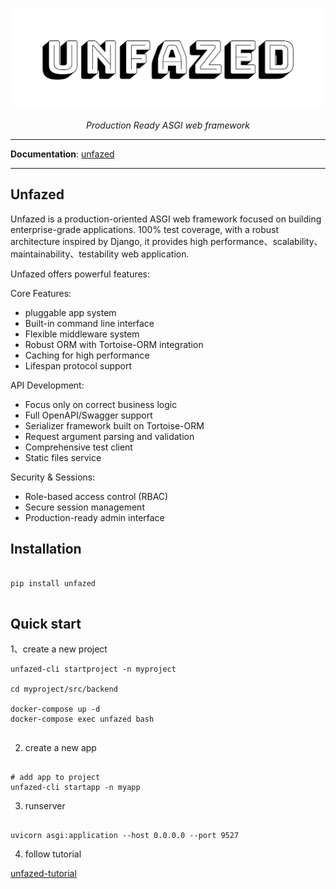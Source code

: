 
![unfazed](docs/images/unfazed-title.png)

<p align="center">
    <em>Production Ready ASGI web framework</em>
</p>


-----

**Documentation**: [unfazed](https://unfazed-eco.github.io/)

-----


Unfazed
----

Unfazed is a production-oriented ASGI web framework focused on building enterprise-grade applications. 100% test coverage, with a robust architecture inspired by Django, it provides high performance、scalability、maintainability、testability web application.


Unfazed offers powerful features:

Core Features:
- pluggable app system
- Built-in command line interface
- Flexible middleware system
- Robust ORM with Tortoise-ORM integration
- Caching for high performance
- Lifespan protocol support

API Development:
- Focus only on correct business logic
- Full OpenAPI/Swagger support
- Serializer framework built on Tortoise-ORM
- Request argument parsing and validation
- Comprehensive test client
- Static files service

Security & Sessions:
- Role-based access control (RBAC)
- Secure session management
- Production-ready admin interface


## Installation

```shell

pip install unfazed


```

## Quick start

1、create a new project

```shell
unfazed-cli startproject -n myproject

cd myproject/src/backend

docker-compose up -d
docker-compose exec unfazed bash


```

2. create a new app

```shell

# add app to project
unfazed-cli startapp -n myapp

```


3. runserver

```shell

uvicorn asgi:application --host 0.0.0.0 --port 9527

```

4. follow tutorial

[unfazed-tutorial](https://unfazed-eco.github.io/)


